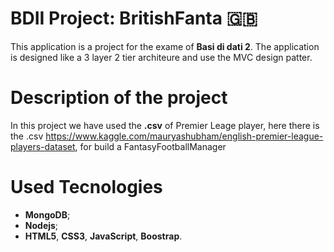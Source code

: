 #  BDII Project: BritishFanta 🇬🇧
This  application is a project for the exame of **Basi di dati 2**. The application is designed like a 3 layer 2 tier architeure and use the MVC design patter.
#  Description of the project
In this project we have used the **.csv** of Premier Leage player, here there is the .csv https://www.kaggle.com/mauryashubham/english-premier-league-players-dataset, for build a FantasyFootballManager
# Used Tecnologies

 - **MongoDB**;
 - **Nodejs**;
 - **HTML5**, **CSS3**, **JavaScript**, **Boostrap**.
